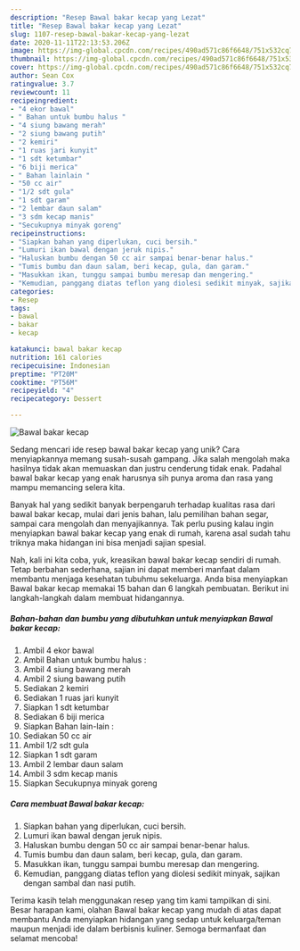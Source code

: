 ```yaml
---
description: "Resep Bawal bakar kecap yang Lezat"
title: "Resep Bawal bakar kecap yang Lezat"
slug: 1107-resep-bawal-bakar-kecap-yang-lezat
date: 2020-11-11T22:13:53.206Z
image: https://img-global.cpcdn.com/recipes/490ad571c86f6648/751x532cq70/bawal-bakar-kecap-foto-resep-utama.jpg
thumbnail: https://img-global.cpcdn.com/recipes/490ad571c86f6648/751x532cq70/bawal-bakar-kecap-foto-resep-utama.jpg
cover: https://img-global.cpcdn.com/recipes/490ad571c86f6648/751x532cq70/bawal-bakar-kecap-foto-resep-utama.jpg
author: Sean Cox
ratingvalue: 3.7
reviewcount: 11
recipeingredient:
- "4 ekor bawal"
- " Bahan untuk bumbu halus "
- "4 siung bawang merah"
- "2 siung bawang putih"
- "2 kemiri"
- "1 ruas jari kunyit"
- "1 sdt ketumbar"
- "6 biji merica"
- " Bahan lainlain "
- "50 cc air"
- "1/2 sdt gula"
- "1 sdt garam"
- "2 lembar daun salam"
- "3 sdm kecap manis"
- "Secukupnya minyak goreng"
recipeinstructions:
- "Siapkan bahan yang diperlukan, cuci bersih."
- "Lumuri ikan bawal dengan jeruk nipis."
- "Haluskan bumbu dengan 50 cc air sampai benar-benar halus."
- "Tumis bumbu dan daun salam, beri kecap, gula, dan garam."
- "Masukkan ikan, tunggu sampai bumbu meresap dan mengering."
- "Kemudian, panggang diatas teflon yang diolesi sedikit minyak, sajikan dengan sambal dan nasi putih."
categories:
- Resep
tags:
- bawal
- bakar
- kecap

katakunci: bawal bakar kecap 
nutrition: 161 calories
recipecuisine: Indonesian
preptime: "PT20M"
cooktime: "PT56M"
recipeyield: "4"
recipecategory: Dessert

---
```



![Bawal bakar kecap](https://img-global.cpcdn.com/recipes/490ad571c86f6648/751x532cq70/bawal-bakar-kecap-foto-resep-utama.jpg)

Sedang mencari ide resep bawal bakar kecap yang unik? Cara menyiapkannya memang susah-susah gampang. Jika salah mengolah maka hasilnya tidak akan memuaskan dan justru cenderung tidak enak. Padahal bawal bakar kecap yang enak harusnya sih punya aroma dan rasa yang mampu memancing selera kita.

Banyak hal yang sedikit banyak berpengaruh terhadap kualitas rasa dari bawal bakar kecap, mulai dari jenis bahan, lalu pemilihan bahan segar, sampai cara mengolah dan menyajikannya. Tak perlu pusing kalau ingin menyiapkan bawal bakar kecap yang enak di rumah, karena asal sudah tahu triknya maka hidangan ini bisa menjadi sajian spesial.




Nah, kali ini kita coba, yuk, kreasikan bawal bakar kecap sendiri di rumah. Tetap berbahan sederhana, sajian ini dapat memberi manfaat dalam membantu menjaga kesehatan tubuhmu sekeluarga. Anda bisa menyiapkan Bawal bakar kecap memakai 15 bahan dan 6 langkah pembuatan. Berikut ini langkah-langkah dalam membuat hidangannya.

<!--inarticleads1-->

##### Bahan-bahan dan bumbu yang dibutuhkan untuk menyiapkan Bawal bakar kecap:

1. Ambil 4 ekor bawal
1. Ambil  Bahan untuk bumbu halus :
1. Ambil 4 siung bawang merah
1. Ambil 2 siung bawang putih
1. Sediakan 2 kemiri
1. Sediakan 1 ruas jari kunyit
1. Siapkan 1 sdt ketumbar
1. Sediakan 6 biji merica
1. Siapkan  Bahan lain-lain :
1. Sediakan 50 cc air
1. Ambil 1/2 sdt gula
1. Siapkan 1 sdt garam
1. Ambil 2 lembar daun salam
1. Ambil 3 sdm kecap manis
1. Siapkan Secukupnya minyak goreng




<!--inarticleads2-->

##### Cara membuat Bawal bakar kecap:

1. Siapkan bahan yang diperlukan, cuci bersih.
1. Lumuri ikan bawal dengan jeruk nipis.
1. Haluskan bumbu dengan 50 cc air sampai benar-benar halus.
1. Tumis bumbu dan daun salam, beri kecap, gula, dan garam.
1. Masukkan ikan, tunggu sampai bumbu meresap dan mengering.
1. Kemudian, panggang diatas teflon yang diolesi sedikit minyak, sajikan dengan sambal dan nasi putih.




Terima kasih telah menggunakan resep yang tim kami tampilkan di sini. Besar harapan kami, olahan Bawal bakar kecap yang mudah di atas dapat membantu Anda menyiapkan hidangan yang sedap untuk keluarga/teman maupun menjadi ide dalam berbisnis kuliner. Semoga bermanfaat dan selamat mencoba!
